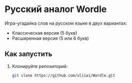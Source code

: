 # Русский аналог Wordle

Игра-угадайка слов на русском языке в двух вариантах:
- Классическая версия (5 букв)
- Расширенная версия (5 или 6 букв)

## Как запустить
1. Клонируйте репозиторий:
   ```bash
   git clone https://github.com/uliiai/Wordle.git
